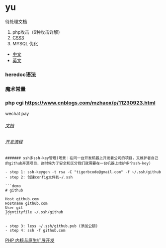 # yu
待处理文档
1. php攻击（6种攻击详解）
2. [CSS3](https://www.w3school.com.cn/css3/css3_border.asp) 
3. MYSQL 优化
- [中文](https://www.docs4dev.com/docs/zh/mysql/5.7/reference/optimize-overview.html#%E4%BC%98%E5%8C%96%E6%A6%82%E8%BF%B0)
- [英文](https://dev.mysql.com/doc/refman/5.7/en/optimization-indexes.html)

### heredoc语法
### 魔术常量
### php cgi https://www.cnblogs.com/mzhaox/p/11230923.html

wechat pay

###### [文档](https://pay.weixin.qq.com/wiki/doc/api/index.html)
###### [开发流程](https://pay.weixin.qq.com/wiki/doc/api/H5.php?chapter=15_4)

`````````
####### ssh多ssh-key管理(场景：在同一台开发机器上开发着公司的项目，又维护者自己的github开源项目，这时候为了安全和区分我们就需要在一台机器上维护多个ssh-key)

- step 1: ssh-keygen -t rsa -C "tigerbcode@gmail.com" -f ~/.ssh/github
- step 2: 创建config文件到~/.ssh

```demo
# github

Host github.com
Hostname github.com
User git
Identityfile ~/.ssh/github
```

- step 3: less ~/.ssh/github.pub (添加公钥)
- step 4: ssh -T github.com

`````````




[PHP 内核与原生扩展开发](https://learnku.com/docs/php-internals/php7)